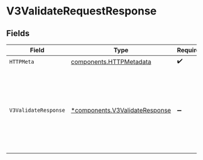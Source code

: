# V3ValidateRequestResponse


## Fields

| Field                                                                                                                   | Type                                                                                                                    | Required                                                                                                                | Description                                                                                                             | Example                                                                                                                 |
| ----------------------------------------------------------------------------------------------------------------------- | ----------------------------------------------------------------------------------------------------------------------- | ----------------------------------------------------------------------------------------------------------------------- | ----------------------------------------------------------------------------------------------------------------------- | ----------------------------------------------------------------------------------------------------------------------- |
| `HTTPMeta`                                                                                                              | [components.HTTPMetadata](../../models/components/httpmetadata.md)                                                      | :heavy_check_mark:                                                                                                      | N/A                                                                                                                     |                                                                                                                         |
| `V3ValidateResponse`                                                                                                    | [*components.V3ValidateResponse](../../models/components/v3validateresponse.md)                                         | :heavy_minus_sign:                                                                                                      | Successful request.                                                                                                     | {<br/>"next": {<br/>"v3-challenge": "/v3/challenge"<br/>},<br/>"phoneNumber": "2001001686",<br/>"success": true,<br/>"challengeMissing": true<br/>} |